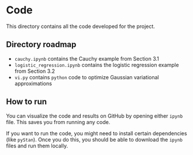 # Code

This directory contains all the code developed for the project.

## Directory roadmap
- `cauchy.ipynb` contains the Cauchy example from Section 3.1
- `logistic_regression.ipynb` contains the logistic regression
 example from Section 3.2
- `vi.py` contains `python` code to optimize Gaussian variational approximations

## How to run

You can visualize the code and results on GitHub by opening either `ipynb` file.
This saves you from running any code.

If you want to run the code,
you might need to install certain dependencies (like `pyStan`).
Once you do this, you should be able to download the `ipynb` files
and run them locally.

